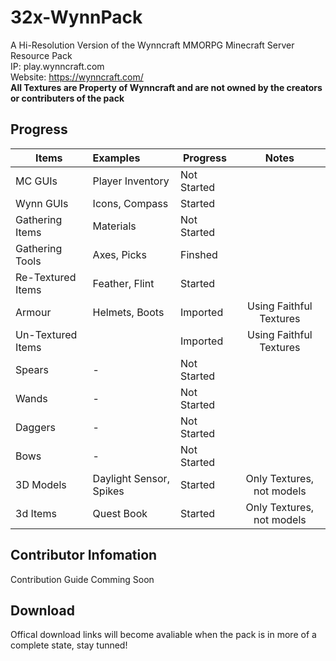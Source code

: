 # 32x-WynnPack
A Hi-Resolution Version of the Wynncraft MMORPG Minecraft Server Resource Pack <br>
IP: play.wynncraft.com <br>
Website: https://wynncraft.com/ <br>
**All Textures are Property of Wynncraft and are not owned by the creators or contributers of the pack <br>**

## Progress
| Items        | Examples         | Progress    | Notes            |
| ------------ |:---------------- | ----------- |:----------------:|
| MC GUIs      | Player Inventory | Not Started ||
| Wynn GUIs    | Icons, Compass   | Started     ||
| Gathering Items | Materials     | Not Started ||
| Gathering Tools | Axes, Picks   | Finshed     ||
| Re-Textured Items | Feather, Flint| Started   ||
| Armour       | Helmets, Boots   | Imported    | Using Faithful Textures |
| Un-Textured Items|| Imported    | Using Faithful Textures |
| Spears       | -                | Not Started ||
| Wands        | -                | Not Started ||
| Daggers      | -                | Not Started ||
| Bows         | -                | Not Started ||
| 3D Models    | Daylight Sensor, Spikes | Started | Only Textures, not models|
| 3d Items     | Quest Book       | Started     | Only Textures, not models|


## Contributor Infomation
Contribution Guide Comming Soon

## Download

Offical download links will become avaliable when the pack is in more of a complete state, stay tunned!
